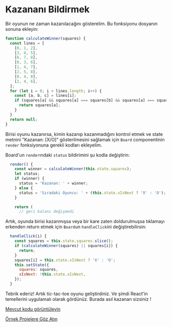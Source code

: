 <h1>Kazananı Bildirmek</h1>

Bir oyunun ne zaman kazanılacağını gösterelim. Bu fonksiyonu dosyanın sonuna ekleyin:

```js
function calculateWinner(squares) {
  const lines = [
    [0, 1, 2],
    [3, 4, 5],
    [6, 7, 8],
    [0, 3, 6],
    [1, 4, 7],
    [2, 5, 8],
    [0, 4, 8],
    [2, 4, 6],
  ];
  for (let i = 0; i < lines.length; i++) {
    const [a, b, c] = lines[i];
    if (squares[a] && squares[a] === squares[b] && squares[a] === squares[c]) {
      return squares[a];
    }
  }
  return null;
}
```

Birisi oyunu kazanırsa, kimin kazanıp kazanmadığını kontrol etmek ve state metnini "Kazanan: [X/O]" gösterilmesini sağlamak için `Board` componentinin `render` fonksiyonuna gerekli kodları ekleyelim.

Board'un `render`ındaki `status` bildirimini şu kodla değiştirin:

```js
  render() {
    const winner = calculateWinner(this.state.squares);
    let status;
    if (winner) {
      status = 'Kazanan: ' + winner;
    } else {
      status = 'Sıradaki Oyuncu: ' + (this.state.xIsNext ? 'X' : 'O');
    }

    return (
      // geri kalanı değişmedi
```

Artık, oyunda birisi kazanmışsa veya bir kare zaten doldurulmuşsa tıklamayı erkenden return etmek için `Board`un `handleClick`ini değiştirebilirsin:

```js
  handleClick(i) {
    const squares = this.state.squares.slice();
    if (calculateWinner(squares) || squares[i]) {
      return;
    }
    squares[i] = this.state.xIsNext ? 'X' : 'O';
    this.setState({
      squares: squares,
      xIsNext: !this.state.xIsNext,
    });
  }
```

Tebrik ederiz! Artık tic-tac-toe oyunu geliştirdiniz. Ve şimdi React'in temellerini uygulamalı olarak gördünüz. Burada asıl kazanan sizsiniz !

<a href="https://codepen.io/gaearon/pen/LyyXgK?editors=0010">Mevcut kodu görüntüleyin</a>

<a href="https://omergulcicek.github.io/react/ornek-projeler/ornek-projeler">Örnek Projelere Göz Atın</a>
